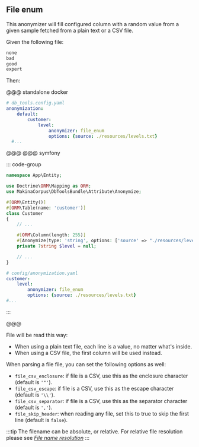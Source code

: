 ## File enum

This anonymizer will fill configured column with a random value from a given sample fetched
from a plain text or a CSV file.

Given the following file:

```txt
none
bad
good
expert
```

Then:

@@@ standalone docker

```yaml [YAML]
# db_tools.config.yaml
anonymization:
    default:
        customer:
            level:
                anonymizer: file_enum
                options: {source: ./resources/levels.txt}
  #...
```

@@@
@@@ symfony

::: code-group
```php [Attribute]
namespace App\Entity;

use Doctrine\ORM\Mapping as ORM;
use MakinaCorpus\DbToolsBundle\Attribute\Anonymize;

#[ORM\Entity()]
#[ORM\Table(name: 'customer')]
class Customer
{
    // ...

    #[ORM\Column(length: 255)]
    #[Anonymize(type: 'string', options: ['source' => "./resources/levels.txt"])] // [!code ++]
    private ?string $level = null;

    // ...
}
```

```yaml [YAML]
# config/anonymization.yaml
customer:
    level:
        anonymizer: file_enum
        options: {source: ./resources/levels.txt}
#...
```
:::

@@@

File will be read this way:
 - When using a plain text file, each line is a value, no matter what's inside.
 - When using a CSV file, the first column will be used instead.

When parsing a file file, you can set the following options as well:
  - `file_csv_enclosure`: if file is a CSV, use this as the enclosure character (default is `'"'`).
  - `file_csv_escape`: if file is a CSV, use this as the escape character (default is `'\\'`).
  - `file_csv_separator`: if file is a CSV, use this as the separator character (default is `','`).
  - `file_skip_header`: when reading any file, set this to true to skip the first line (default is `false`).

:::tip
The filename can be absolute, or relative. For relative file resolution
please see [*File name resolution*](#file-name-resolution)
:::
